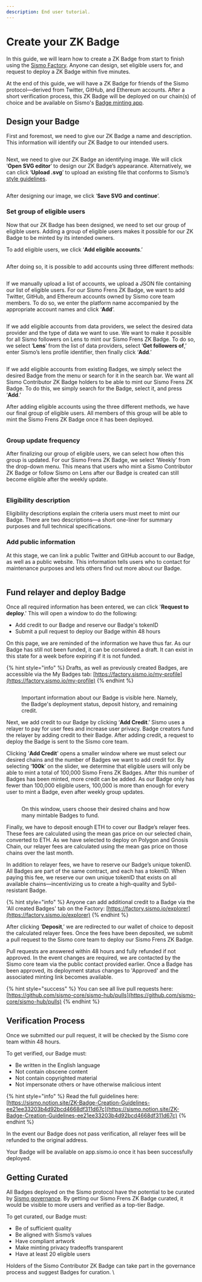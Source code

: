 ```yaml
---
description: End user tutorial.
---
```


# Create your ZK Badge

In this guide, we will learn how to create a ZK Badge from start to finish using the [Sismo Factory](https://factory.sismo.io/). Anyone can design, set eligible users for, and request to deploy a ZK Badge within five minutes.&#x20;

At the end of this guide, we will have a ZK Badge for friends of the Sismo protocol—derived from Twitter, GitHub, and Ethereum accounts. After a short verification process, this ZK Badge will be deployed on our chain(s) of choice and be available on Sismo's [Badge minting app](https://app.sismo.io/).&#x20;

## Design your Badge

First and foremost, we need to give our ZK Badge a name and description. This information will identify our ZK Badge to our intended users.&#x20;

<figure><img src="https://lh6.googleusercontent.com/NuTjR-U5dMZ67JoNDYqoyS0eDPtpFHmp85ihta8scDHp9ycUj2gVL4HsNm13y61A-cqC6ololPgXQiMVeaOPR5naK0C6YDlX4bUcvj8rL1mk4CiNm8ZDH9UbS2trl6ENkzTKG3SNKhsH1H0_FndgzR1RXUSBHyjMvNr2GH-3zj3cn_KAVnqnPQ0GoF1mKQ" alt=""><figcaption></figcaption></figure>

Next, we need to give our ZK Badge an identifying image. We will click ‘**Open SVG editor**’ to design our ZK Badge’s appearance. Alternatively, we can click ‘**Upload .svg**’ to upload an existing file that conforms to Sismo’s [style guidelines](https://www.notion.so/sismo/Badge-Artwork-Style-Guide-921d853497fb45efb17459c1ed30c24b).&#x20;

<figure><img src="https://lh5.googleusercontent.com/dEh4ZHEo-UhQyBBKJ8inqSC9Bi0bCHfyl4ltPjMswjww9LTTVgtx4-2UrDaKXN3qY_GDq0BHw6AxeYuCmEMYdCZGhLHVGeszzv6O0FDW-oCsNhwasHSyf63E-IhirLtlfjkG6hlQwUpAWmImr4ZLUWiT2ytoXNCtVFVDODeFU0Df7MtCKSmPXH0Rz-v6mg" alt=""><figcaption></figcaption></figure>

After designing our image, we click ‘**Save SVG and continue**’.

### Set group of eligible users

Now that our ZK Badge has been designed, we need to set our group of eligible users. Adding a group of eligible users makes it possible for our ZK Badge to be minted by its intended owners.&#x20;

To add eligible users, we click ‘**Add eligible accounts**.’

<figure><img src="https://lh6.googleusercontent.com/-LsO_513UI3X2t6YQl8qUhNs5Oz2wTloqwXNoqCQsdYggJ6mJSyK0qz3s4gd-Zirmm8IAKNS9Y-0PLBNUyH8e76K0N_zHksvV6bdBzbIFUw5bcGWpzWDlgjXkxjqpmd-0MbNwqfJXqBInMb-7uvpQkaWTFifrOsyYD3OL9A6218nifVQdFAbPvcJlWetHQ" alt=""><figcaption></figcaption></figure>

After doing so, it is possible to add accounts using three different methods:

<figure><img src="https://lh6.googleusercontent.com/YrFfrSBRhfgYWoMi_BpZTwpZ4C1C4szPzDDTG8V6FZ3PtDKEUQWLa1O0nxtCAWBXLROOL035bHlnykMQTeLTqwoQ-dwtJhQzavUEsKdpvi0dc4e6a37ZJuignFC0fSuK59lOdf9q4Hr0OzrnOm9-OJgzSZ8k-gtLaaeAMdkz6uM9yPbEbVVAv1jKOTMq4A" alt=""><figcaption></figcaption></figure>

If we manually upload a list of accounts, we upload a JSON file containing our list of eligible users. For our Sismo Frens ZK Badge, we want to add Twitter, GitHub, and Ethereum accounts owned by Sismo core team members. To do so, we enter the platform name accompanied by the appropriate account names and click ‘**Add**’.

<figure><img src="https://lh3.googleusercontent.com/pcUqRhjsC5EAS-Ig18YrFSiiLVSz7Dd18Zgs6U4NEA6O4PQmrE3w5NojoGbMvu1EMpra7yrXMD4_z7viGwN1zVVJrhYskShd5EcpTWbkA9yYGlNCVy0qBUWbxTOEG3h0Zwf6ad1R113cnspiHseVStfOLTQOYrMTCVEEV52fyopmFDCq25zj-ukOj9QLKw" alt=""><figcaption></figcaption></figure>

If we add eligible accounts from data providers, we select the desired data provider and the type of data we want to use. We want to make it possible for all Sismo followers on Lens to mint our Sismo Frens ZK Badge. To do so, we select ‘**Lens**’ from the list of data providers, select ‘**Get followers of**,’ enter Sismo’s lens profile identifier, then finally click ‘**Add**.’&#x20;

<figure><img src="https://lh5.googleusercontent.com/77rC7V-mB8DA78YKIp4mBLuVjhLrMydht2VEW4qABOwEWd7-VzPCCVvBoTwMX2pVSA_yXst87ozbmwgY27CBKNZ9JfDSmk0E26tJHzN7RrpfyV73UhpFHqbPKbYuBlZqefGT5XVgvfoR_rnCCQTIBbPwMQcjHzZ__bSuZRq5SNMrTpUbeOjUBglnmVz_vQ" alt=""><figcaption></figcaption></figure>

If we add eligible accounts from existing Badges, we simply select the desired Badge from the menu or search for it in the search bar. We want all Sismo Contributor ZK Badge holders to be able to mint our Sismo Frens ZK Badge. To do this, we simply search for the Badge, select it, and press ‘**Add**.’&#x20;

After adding eligible accounts using the three different methods, we have our final group of eligible users. All members of this group will be able to mint the Sismo Frens ZK Badge once it has been deployed.&#x20;

<figure><img src="https://lh4.googleusercontent.com/F6_71jNaHZ3p5GQz_h5vDtVnpIZ_ar8G9JO6DRjHv30MI3HCEpJvTunOLEc_Ajz1wK0KgQGNNtrvEF4aVZF2ubLMGK1z0GBJqlhpagMWTKu-jd0Ltl5DiPeuXg1ZYws-R0WnkbFrRjmGdmlSCPBXRh0rouxA1euVPeKDNr9krwvI2HMkvJmMcnB_b0M7xw" alt=""><figcaption></figcaption></figure>

### Group update frequency

After finalizing our group of eligible users, we can select how often this group is updated. For our Sismo Frens ZK Badge, we select ‘Weekly’ from the drop-down menu. This means that users who mint a Sismo Contributor ZK Badge or follow Sismo on Lens after our Badge is created can still become eligible after the weekly update.&#x20;

<figure><img src="https://lh5.googleusercontent.com/qOyQ1VXG62QiQKa3NKgB2fgsb6igaQugbXZXxyt6GOek178Y5JRsZHBa-Pk7C1vINbqBXAB8qOxe4Iumx-RFDklNWw7C4Y9NgKMnWR6FwJIC7u76hhBkWDUlp0x7aN4cfjh8NNtbE9Ga6GE3OI7NvbQ0dwBsnWNQHLV6A7fIPIP2_ho-Wx5uwRQ8QN9g4g" alt=""><figcaption></figcaption></figure>

### Eligibility description

Eligibility descriptions explain the criteria users must meet to mint our Badge. There are two descriptions—a short one-liner for summary purposes and full technical specifications.&#x20;

### Add public information

At this stage, we can link a public Twitter and GitHub account to our Badge, as well as a public website. This information tells users who to contact for maintenance purposes and lets others find out more about our Badge.

<figure><img src="https://lh6.googleusercontent.com/84dPBhrppj0jwZlrblGIYPgVYtt-gxHT4pLOFoyMEkQYH0_iszEbsz03Yv_DMhKyIotFgbO_vMsFnR416j0AUJ7aZ1j66gjuw7iWfqFtJTQNMY2SUpH4GONPkS3vzANt_kZixN21CdfvcWwLWcyiubE3l4ykinOIxBVhx23bRGJPKsV5eVuZvvblOAMFBw" alt=""><figcaption></figcaption></figure>

## Fund relayer and deploy Badge

Once all required information has been entered, we can click '**Request to deploy**.' This will open a window to do the following:

* Add credit to our Badge and reserve our Badge's tokenID
* Submit a pull request to deploy our Badge within 48 hours

On this page, we are reminded of the information we have thus far. As our Badge has still not been funded, it can be considered a draft. It can exist in this state for a week before expiring if it is not funded.&#x20;

{% hint style="info" %}
Drafts, as well as previously created Badges, are accessible via the My Badges tab: [https://factory.sismo.io/my-profile](https://factory.sismo.io/my-profile)
{% endhint %}

<figure><img src="https://lh6.googleusercontent.com/8xWwlD6C2hk92JIP0d1th60lAcqdNVkdmNop-Ec-ANEBshFHbg5p2URySWRq2ZYQnxf3SAsR_3fgghHP9OIA4ExcApcjJs-wvPp67-warKow4mBfK7jHPAVIXJ_sqk0RzeQBYunqae_q4Eu3v1ij-io" alt=""><figcaption><p>Important information about our Badge is visible here. Namely, the Badge's deployment status, deposit history, and remaining credit.</p></figcaption></figure>

Next, we add credit to our Badge by clicking ‘**Add Credit**.’ Sismo uses a relayer to pay for user fees and increase user privacy. Badge creators fund the relayer by adding credit to their Badge. After adding credit, a request to deploy the Badge is sent to the Sismo core team.&#x20;

Clicking '**Add Credit**' opens a smaller window where we must select our desired chains and the number of Badges we want to add credit for. By selecting ‘**100k**’ on the slider, we determine that eligible users will only be able to mint a total of 100,000 Sismo Frens ZK Badges. After this number of Badges has been minted, more credit can be added. As our Badge only has fewer than 100,000 eligible users, 100,000 is more than enough for every user to mint a Badge, even after weekly group updates.&#x20;

<figure><img src="../../.gitbook/assets/image.png" alt=""><figcaption><p>On this window, users choose their desired chains and how many mintable Badges to fund.</p></figcaption></figure>

Finally, we have to deposit enough ETH to cover our Badge’s relayer fees. These fees are calculated using the mean gas price on our selected chain, converted to ETH. As we have selected to deploy on Polygon and Gnosis Chain, our relayer fees are calculated using the mean gas price on those chains over the last month.&#x20;

In addition to relayer fees, we have to reserve our Badge’s unique tokenID. All Badges are part of the same contract, and each has a tokenID. When paying this fee, we reserve our own unique tokenID that exists on all available chains—incentivizing us to create a high-quality and Sybil-resistant Badge.

{% hint style="info" %}
Anyone can add additional credit to a Badge via the 'All created Badges' tab on the Factory: [https://factory.sismo.io/explorer](https://factory.sismo.io/explorer)
{% endhint %}

After clicking ‘**Deposit**,’ we are redirected to our wallet of choice to deposit the calculated relayer fees. Once the fees have been deposited, we submit a pull request to the Sismo core team to deploy our Sismo Frens ZK Badge.&#x20;

Pull requests are answered within 48 hours and fully refunded if not approved. In the event changes are required, we are contacted by the Sismo core team via the public contact provided earlier. Once a Badge has been approved, its deployment status changes to 'Approved' and the associated minting link becomes available.

{% hint style="success" %}
You can see all live pull requests here: [https://github.com/sismo-core/sismo-hub/pulls](https://github.com/sismo-core/sismo-hub/pulls)
{% endhint %}

## Verification Process

Once we submitted our pull request, it will be checked by the Sismo core team within 48 hours.&#x20;

To get verified, our Badge must:

* Be written in the English language
* Not contain obscene content
* Not contain copyrighted material
* Not impersonate others or have otherwise malicious intent

{% hint style="info" %}
Read the full guidelines here: [https://sismo.notion.site/ZK-Badge-Creation-Guidelines-ee21ee33203b4d92bcd4668df311d67c](https://sismo.notion.site/ZK-Badge-Creation-Guidelines-ee21ee33203b4d92bcd4668df311d67c)
{% endhint %}

In the event our Badge does not pass verification, all relayer fees will be refunded to the original address.&#x20;

Your Badge will be available on app.sismo.io once it has been successfully deployed.&#x20;

## Getting Curated

All Badges deployed on the Sismo protocol have the potential to be curated by [Sismo governance](https://sismo.notion.site/Sismo-Governance-Documentation-8d9f6ac5d2f049dfb15de35664602acb). By getting our Sismo Frens ZK Badge curated, it would be visible to more users and verified as a top-tier Badge.

To get curated, our Badge must:

* Be of sufficient quality
* Be aligned with Sismo’s values
* Have compliant artwork
* Make minting privacy tradeoffs transparent
* Have at least 20 eligible users

Holders of the Sismo Contributor ZK Badge can take part in the governance process and suggest Badges for curation. \
